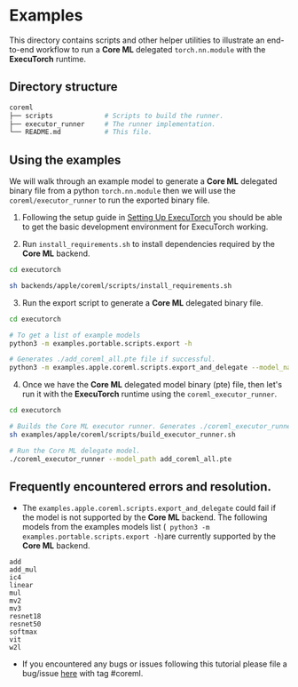# Examples

This directory contains scripts and other helper utilities to illustrate an end-to-end workflow to run a **Core ML** delegated `torch.nn.module` with the **ExecuTorch** runtime.


## Directory structure
```bash
coreml
├── scripts             # Scripts to build the runner.
├── executor_runner     # The runner implementation.
└── README.md           # This file.
```

## Using the examples

We will walk through an example model to generate a **Core ML** delegated binary file from a python `torch.nn.module` then we will use the `coreml/executor_runner` to run the exported binary file.

1. Following the setup guide in [Setting Up ExecuTorch](https://pytorch.org/executorch/stable/getting-started-setup)
you should be able to get the basic development environment for ExecuTorch working.

2. Run `install_requirements.sh` to install dependencies required by the **Core ML** backend.

```bash
cd executorch

sh backends/apple/coreml/scripts/install_requirements.sh

```

3. Run the export script to generate a **Core ML** delegated binary file.

```bash
cd executorch

# To get a list of example models
python3 -m examples.portable.scripts.export -h

# Generates ./add_coreml_all.pte file if successful.
python3 -m examples.apple.coreml.scripts.export_and_delegate --model_name add
```

4. Once we have the **Core ML** delegated model binary (pte) file, then let's run it with the **ExecuTorch** runtime using the `coreml_executor_runner`.

```bash
cd executorch

# Builds the Core ML executor runner. Generates ./coreml_executor_runner if successful.
sh examples/apple/coreml/scripts/build_executor_runner.sh

# Run the Core ML delegate model.
./coreml_executor_runner --model_path add_coreml_all.pte
```

## Frequently encountered errors and resolution.
- The `examples.apple.coreml.scripts.export_and_delegate` could fail if the model is not supported by the **Core ML** backend. The following models from the examples models list (` python3 -m examples.portable.scripts.export -h`)are currently supported by the **Core ML** backend.

```
add
add_mul
ic4
linear
mul
mv2
mv3
resnet18
resnet50
softmax
vit
w2l
```

- If you encountered any bugs or issues following this tutorial please file a bug/issue [here](https://github.com/pytorch/executorch/issues) with tag #coreml.

